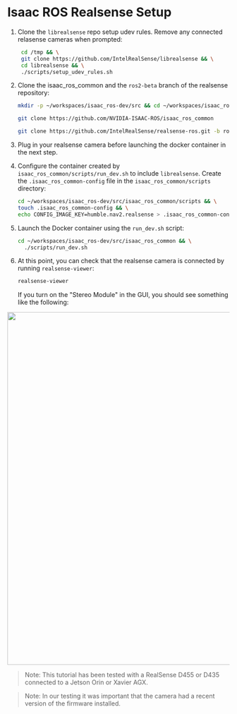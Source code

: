 # Isaac ROS Realsense Setup

1. Clone the `librealsense` repo setup udev rules. Remove any connected relasense cameras when prompted:

   ```bash
    cd /tmp && \
    git clone https://github.com/IntelRealSense/librealsense && \
    cd librealsense && \
    ./scripts/setup_udev_rules.sh
    ```

2. Clone the isaac_ros_common and the `ros2-beta` branch of the realsense repository:

    ```bash
    mkdir -p ~/workspaces/isaac_ros-dev/src && cd ~/workspaces/isaac_ros-dev/src
    ```

    ```bash
    git clone https://github.com/NVIDIA-ISAAC-ROS/isaac_ros_common
    ```

    ```bash
    git clone https://github.com/IntelRealSense/realsense-ros.git -b ros2-development
    ```

3. Plug in your realsense camera before launching the docker container in the next step.
4. Configure the container created by `isaac_ros_common/scripts/run_dev.sh` to include `librealsense`. Create the `.isaac_ros_common-config` file in the `isaac_ros_common/scripts` directory:

    ```bash
    cd ~/workspaces/isaac_ros-dev/src/isaac_ros_common/scripts && \
    touch .isaac_ros_common-config && \
    echo CONFIG_IMAGE_KEY=humble.nav2.realsense > .isaac_ros_common-config
    ```

5. Launch the Docker container using the `run_dev.sh` script:

    ```bash
    cd ~/workspaces/isaac_ros-dev/src/isaac_ros_common && \
      ./scripts/run_dev.sh
    ```

6. At this point, you can check that the realsense camera is connected by running `realsense-viewer`:

   ```bash
   realsense-viewer
   ```

   If you turn on the "Stereo Module" in the GUI, you should see something like the following:

<div align="center"><img src="../resources/isaac_ngc/realsense/realsense_viewer.png" width=800px/></div>

> Note: This tutorial has been tested with a RealSense D455 or D435 connected to a Jetson Orin or Xavier AGX.

> Note: In our testing it was important that the camera had a recent version of the firmware installed.
